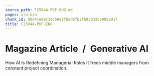 ```yaml
---
source_path: F2504A-PDF-ENG.md
pages: n/a-n/a
chunk_id: b0d4ce09c3d650d8f8ad6fb2fb95832db9056917
title: F2504A-PDF-ENG
---
```

# Magazine Article / Generative AI

How AI Is Redefining Managerial Roles It frees middle managers from constant project coordination.
